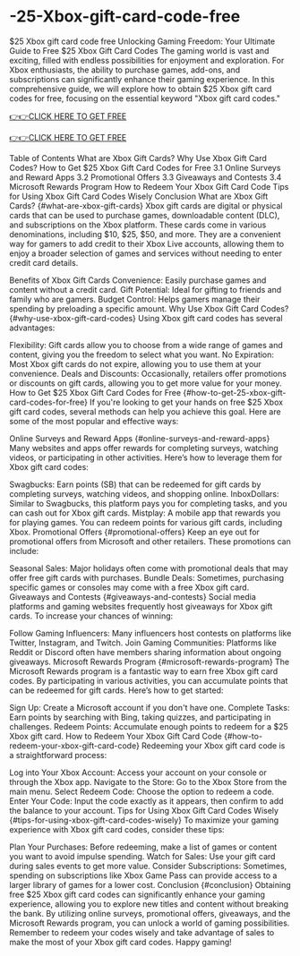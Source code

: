 # -25-Xbox-gift-card-code-free
$25 Xbox gift card code free
Unlocking Gaming Freedom: Your Ultimate Guide to Free $25 Xbox Gift Card Codes
The gaming world is vast and exciting, filled with endless possibilities for enjoyment and exploration. For Xbox enthusiasts, the ability to purchase games, add-ons, and subscriptions can significantly enhance their gaming experience. In this comprehensive guide, we will explore how to obtain $25 Xbox gift card codes for free, focusing on the essential keyword "Xbox gift card codes."


[👉👉CLICK HERE TO GET FREE](https://tinyurl.com/24jbject)

[👉👉CLICK HERE TO GET FREE](https://tinyurl.com/24jbject)


Table of Contents
What are Xbox Gift Cards?
Why Use Xbox Gift Card Codes?
How to Get $25 Xbox Gift Card Codes for Free
3.1 Online Surveys and Reward Apps
3.2 Promotional Offers
3.3 Giveaways and Contests
3.4 Microsoft Rewards Program
How to Redeem Your Xbox Gift Card Code
Tips for Using Xbox Gift Card Codes Wisely
Conclusion
What are Xbox Gift Cards? {#what-are-xbox-gift-cards}
Xbox gift cards are digital or physical cards that can be used to purchase games, downloadable content (DLC), and subscriptions on the Xbox platform. These cards come in various denominations, including $10, $25, $50, and more. They are a convenient way for gamers to add credit to their Xbox Live accounts, allowing them to enjoy a broader selection of games and services without needing to enter credit card details.

Benefits of Xbox Gift Cards
Convenience: Easily purchase games and content without a credit card.
Gift Potential: Ideal for gifting to friends and family who are gamers.
Budget Control: Helps gamers manage their spending by preloading a specific amount.
Why Use Xbox Gift Card Codes? {#why-use-xbox-gift-card-codes}
Using Xbox gift card codes has several advantages:

Flexibility: Gift cards allow you to choose from a wide range of games and content, giving you the freedom to select what you want.
No Expiration: Most Xbox gift cards do not expire, allowing you to use them at your convenience.
Deals and Discounts: Occasionally, retailers offer promotions or discounts on gift cards, allowing you to get more value for your money.
How to Get $25 Xbox Gift Card Codes for Free {#how-to-get-25-xbox-gift-card-codes-for-free}
If you're looking to get your hands on free $25 Xbox gift card codes, several methods can help you achieve this goal. Here are some of the most popular and effective ways:

Online Surveys and Reward Apps {#online-surveys-and-reward-apps}
Many websites and apps offer rewards for completing surveys, watching videos, or participating in other activities. Here’s how to leverage them for Xbox gift card codes:

Swagbucks: Earn points (SB) that can be redeemed for gift cards by completing surveys, watching videos, and shopping online.
InboxDollars: Similar to Swagbucks, this platform pays you for completing tasks, and you can cash out for Xbox gift cards.
Mistplay: A mobile app that rewards you for playing games. You can redeem points for various gift cards, including Xbox.
Promotional Offers {#promotional-offers}
Keep an eye out for promotional offers from Microsoft and other retailers. These promotions can include:

Seasonal Sales: Major holidays often come with promotional deals that may offer free gift cards with purchases.
Bundle Deals: Sometimes, purchasing specific games or consoles may come with a free Xbox gift card.
Giveaways and Contests {#giveaways-and-contests}
Social media platforms and gaming websites frequently host giveaways for Xbox gift cards. To increase your chances of winning:

Follow Gaming Influencers: Many influencers host contests on platforms like Twitter, Instagram, and Twitch.
Join Gaming Communities: Platforms like Reddit or Discord often have members sharing information about ongoing giveaways.
Microsoft Rewards Program {#microsoft-rewards-program}
The Microsoft Rewards program is a fantastic way to earn free Xbox gift card codes. By participating in various activities, you can accumulate points that can be redeemed for gift cards. Here’s how to get started:

Sign Up: Create a Microsoft account if you don't have one.
Complete Tasks: Earn points by searching with Bing, taking quizzes, and participating in challenges.
Redeem Points: Accumulate enough points to redeem for a $25 Xbox gift card.
How to Redeem Your Xbox Gift Card Code {#how-to-redeem-your-xbox-gift-card-code}
Redeeming your Xbox gift card code is a straightforward process:

Log into Your Xbox Account: Access your account on your console or through the Xbox app.
Navigate to the Store: Go to the Xbox Store from the main menu.
Select Redeem Code: Choose the option to redeem a code.
Enter Your Code: Input the code exactly as it appears, then confirm to add the balance to your account.
Tips for Using Xbox Gift Card Codes Wisely {#tips-for-using-xbox-gift-card-codes-wisely}
To maximize your gaming experience with Xbox gift card codes, consider these tips:

Plan Your Purchases: Before redeeming, make a list of games or content you want to avoid impulse spending.
Watch for Sales: Use your gift card during sales events to get more value.
Consider Subscriptions: Sometimes, spending on subscriptions like Xbox Game Pass can provide access to a larger library of games for a lower cost.
Conclusion {#conclusion}
Obtaining free $25 Xbox gift card codes can significantly enhance your gaming experience, allowing you to explore new titles and content without breaking the bank. By utilizing online surveys, promotional offers, giveaways, and the Microsoft Rewards program, you can unlock a world of gaming possibilities. Remember to redeem your codes wisely and take advantage of sales to make the most of your Xbox gift card codes. Happy gaming!
